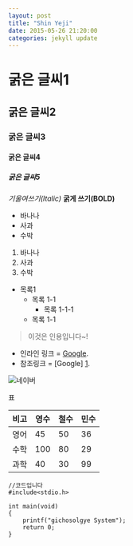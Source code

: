 ```yaml
---
layout: post
title: "Shin Yeji"
date: 2015-05-26 21:20:00
categories: jekyll update
---
```



# 굵은 글씨1


## 굵은 글씨2



### 굵은 글씨3



#### 굵은 글씨4


##### 굵은 글씨5






*기울여쓰기(Italic)*
**굵게 쓰기(BOLD)**

* 바나나
* 사과
* 수박

1. 바나나
6. 사과
8. 수박

* 목록1
    - 목록 1-1
        * 목록 1-1-1
    - 목록 1-1

>이것은 인용입니다~!

* 인라인 링크 = [Google](https://google.com).
* 참조링크 = [Google] [1].

[1]: https://www.google.com/

![네이버](http://img.naver.net/static/www/u/2013/0731/nmms_224940510.gif)

표

 비고  | 영수  | 철수 | 민수
-------|-------|-------|-----
 영어 | 45 | 50 | 36
 수학 | 100 | 80 | 29
 과학 | 40 | 30  | 99

    //코드입니다
    #include<stdio.h>
    
    int main(void)
    {
        printf("gichosolgye System");
        return 0;
    }



